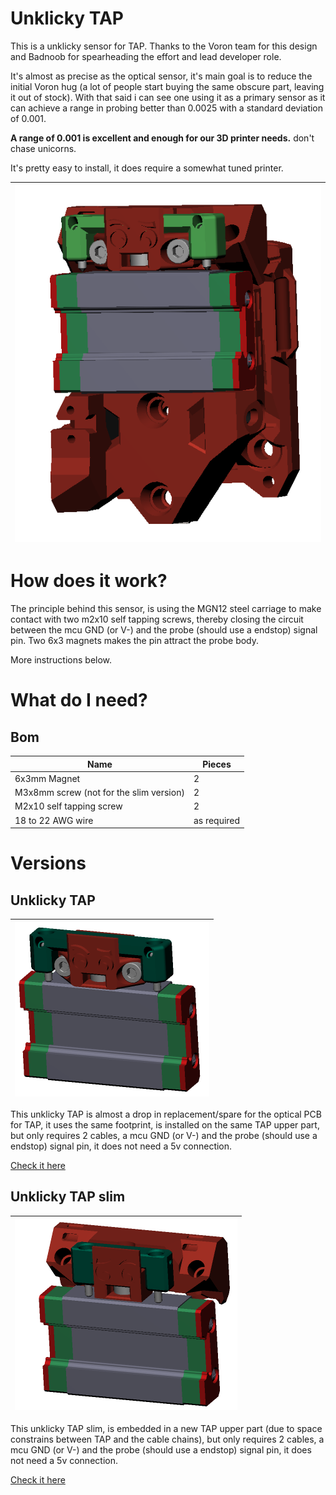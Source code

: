 # Unklicky TAP

This is a unklicky sensor for TAP. Thanks to the Voron team for this design and Badnoob for spearheading the effort and lead developer role.

It's almost as precise as the optical sensor, it's main goal is to reduce the initial Voron hug (a lot of people start buying the same obscure part, leaving it out of stock). With that said i can see one using it as a primary sensor as it can achieve a range in probing better than 0.0025 with a standard deviation of 0.001.

**A range of 0.001 is excellent and enough for our 3D printer needs.** don't chase unicorns.

It's pretty easy to install, it does require a somewhat tuned printer.

| ![Unklicky TAP](./Photos/Unklicky_Tap_full.png) |
| :---------------------------------------------: |

# How does it work?

The principle behind this sensor, is using the MGN12 steel carriage to make contact with two m2x10 self tapping screws, thereby closing the circuit between the mcu GND (or V-) and the probe (should use a endstop) signal pin.
Two 6x3 magnets makes the pin attract the probe body.

More instructions below.

# What do I need?

## Bom
| Name | Pieces |
| ------ | ------ |
| 6x3mm Magnet | 2 |
|M3x8mm screw (not for the slim version)| 2 |
|M2x10 self tapping screw| 2 |
|18 to 22 AWG wire| as required |

# Versions

## Unklicky TAP

| <img src="./Photos/Unklicky_Tap_regular.png" alt="Unklicky TAP" style="zoom:50%;" /> |
| :----------------------------------------------------------: |

This unklicky TAP is almost a drop in replacement/spare for the optical PCB for TAP, it uses the same footprint, is installed on the same TAP upper part, but only requires 2 cables, a mcu GND (or V-) and the probe (should use a endstop) signal pin, it does not need a 5v connection.

[Check it here](./UnklickyTAP_(requires_umbilical))

## Unklicky TAP slim

| <img src="./Photos/Unklicky_Tap_slim.png" alt="Unklicky TAP Slim" style="zoom:50%;" /> |
| :----------------------------------------------------------: |

This unklicky TAP slim, is embedded in a new TAP upper part (due to space constrains between TAP and the cable chains), but only requires 2 cables, a mcu GND (or V-) and the probe (should use a endstop) signal pin, it does not need a 5v connection.

[Check it here](./UnklickyTAP_Slim_(used_with_chains))
